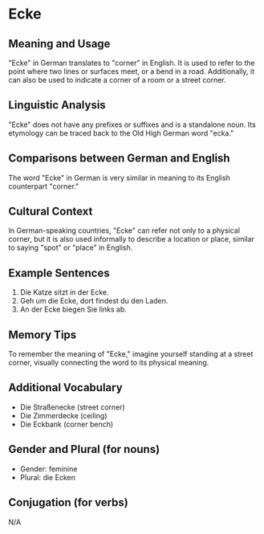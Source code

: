 # Ecke
## Meaning and Usage
"Ecke" in German translates to "corner" in English. It is used to refer to the point where two lines or surfaces meet, or a bend in a road. Additionally, it can also be used to indicate a corner of a room or a street corner.

## Linguistic Analysis
"Ecke" does not have any prefixes or suffixes and is a standalone noun. Its etymology can be traced back to the Old High German word "ecka."

## Comparisons between German and English
The word "Ecke" in German is very similar in meaning to its English counterpart "corner."

## Cultural Context
In German-speaking countries, "Ecke" can refer not only to a physical corner, but it is also used informally to describe a location or place, similar to saying "spot" or "place" in English.

## Example Sentences
1. Die Katze sitzt in der Ecke.
2. Geh um die Ecke, dort findest du den Laden.
3. An der Ecke biegen Sie links ab.

## Memory Tips
To remember the meaning of "Ecke," imagine yourself standing at a street corner, visually connecting the word to its physical meaning.

## Additional Vocabulary
- Die Straßenecke (street corner)
- Die Zimmerdecke (ceiling)
- Die  Eckbank (corner bench)

## Gender and Plural (for nouns)
- Gender: feminine
- Plural: die Ecken

## Conjugation (for verbs)
N/A